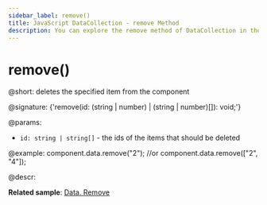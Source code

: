 ```yaml
---
sidebar_label: remove()
title: JavaScript DataCollection - remove Method 
description: You can explore the remove method of DataCollection in the documentation of the DHTMLX JavaScript UI library. Browse developer guides and API reference, try out code examples and live demos, and download a free 30-day evaluation version of DHTMLX Suite.
---
```


# remove()

@short: deletes the specified item from the component

@signature: {'remove(id: (string | number) | (string | number)[]): void;'}

@params:
- `id: string | string[]` - the ids of the items that should be deleted 

@example:
component.data.remove("2");
//or
component.data.remove(["2", "4"]);

@descr:

**Related sample**: [Data. Remove](https://snippet.dhtmlx.com/ugdlqgp5)

[comment]: # (@related:window/customization.md#controls-and-operations)
